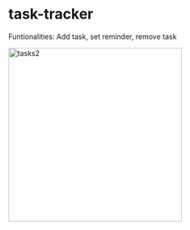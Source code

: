 # task-tracker

Funtionalities:
Add task, set reminder, remove task

<img width="343" alt="tasks2" src="https://user-images.githubusercontent.com/67276343/210543831-98e929ed-4df5-42b8-a7df-d0dfedfd3241.PNG">
